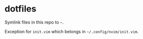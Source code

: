 # dotfiles

Symlink files in this repo to `~`.

Exception for `init.vim` which belongs in `~/.config/nvim/init.vim`.
